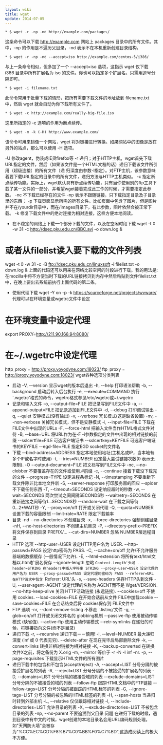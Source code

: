 ```yaml
---
layout: wiki
title: wget
update: 2014-07-05
---
```


	* $ wget -r -np -nd http://example.com/packages/

这条命令可以下载 http://example.com 网站上 packages 目录中的所有文件。其中，-np 的作用是不遍历父目录，-nd 表示不在本机重新创建目录结构。

	* $ wget -r -np -nd --accept=iso http://example.com/centos-5/i386/

与上一条命令相似，但多加了一个 --accept=iso 选项，这指示 wget 仅下载 i386 目录中所有扩展名为 iso 的文件。你也可以指定多个扩展名，只需用逗号分隔即可。

	* $ wget -i filename.txt

此命令常用于批量下载的情形，把所有需要下载文件的地址放到 filename.txt 中，然后 wget 就会自动为你下载所有文件了。

	* $ wget -c http://example.com/really-big-file.iso

这里所指定的 -c 选项的作用为断点续传。

	* $ wget -m -k (-H) http://www.example.com/

该命令可用来镜像一个网站，wget 将对链接进行转换。如果网站中的图像是放在另外的站点，那么可以使用 -H 选项。

-U 修改agent，伪装成IE货firefox等
-r 递归；对于HTTP主机，wget首先下载URL指定的文件，然后（如果该文件是一个HTML文档的话）递归下载该文件所引用（超级连接）的所有文件（递 归深度由参数-l指定）。对FTP主机，该参数意味着要下载URL指定的目录中的所有文件，递归方法与HTTP主机类似。
-c 指定断点续传功能。实际上，wget默认具有断点续传功能，只有当你使用别的ftp工具下载了某一文件的一部分，并希望wget接着完成此工作的时候，才需要指定此参数。
-nc 不下载已经存在的文件
-np 表示不跟随链接，只下载指定目录及子目录里的东西；
-p 下载页面显示所需的所有文件。比如页面中包含了图片，但是图片并不在/yourdir目录中，而在/images目录下，有此参数，图片依然会被正常下载。
-k 修复下载文件中的绝对连接为相对连接，这样方便本地阅读。


* 在不稳定的网络上下载一个部分下载的文件，以及在空闲时段下载
wget -t 0 -w 31 -c http://dsec.pku.edu.cn/BBC.avi -o down.log &
# 或者从filelist读入要下载的文件列表
wget -t 0 -w 31 -c -B ftp://dsec.pku.edu.cn/linuxsoft -i filelist.txt -o down.log &
上面的代码还可以用来在网络比较空闲的时段进行下载。我的用法是:在mozilla中将不方便当时下载的URL链接拷贝到内存中然后粘贴到文件filelist.txt中，在晚上要出去系统前执行上面代码的第二条。
* 使用代理下载 
wget -Y on -p -k https://sourceforge.net/projects/wvware/
代理可以在环境变量或wgetrc文件中设定
# 在环境变量中设定代理
export PROXY=http://211.90.168.94:8080/
# 在~/.wgetrc中设定代理
http_proxy = http://proxy.yoyodyne.com:18023/
ftp_proxy = http://proxy.yoyodyne.com:18023/
wget各种选项分类列表
* 启动
-V, --version 显示wget的版本后退出
-h, --help 打印语法帮助
-b, --background 启动后转入后台执行
-e, --execute=COMMAND 执行`.wgetrc'格式的命令，wgetrc格式参见/etc/wgetrc或~/.wgetrc
* 记录和输入文件
-o, --output-file=FILE 把记录写到FILE文件中
-a, --append-output=FILE 把记录追加到FILE文件中
-d, --debug 打印调试输出
-q, --quiet 安静模式(没有输出)
-v, --verbose 冗长模式(这是缺省设置)
-nv, --non-verbose 关掉冗长模式，但不是安静模式
-i, --input-file=FILE 下载在FILE文件中出现的URLs
-F, --force-html 把输入文件当作HTML格式文件对待
-B, --base=URL 将URL作为在-F -i参数指定的文件中出现的相对链接的前缀
--sslcertfile=FILE 可选客户端证书
--sslcertkey=KEYFILE 可选客户端证书的KEYFILE
--egd-file=FILE 指定EGD socket的文件名
* 下载
--bind-address=ADDRESS 指定本地使用地址(主机名或IP，当本地有多个IP或名字时使用)
-t, --tries=NUMBER 设定最大尝试链接次数(0 表示无限制).
-O --output-document=FILE 把文档写到FILE文件中
-nc, --no-clobber 不要覆盖存在的文件或使用.#前缀
-c, --continue 接着下载没下载完的文件
--progress=TYPE 设定进程条标记
-N, --timestamping 不要重新下载文件除非比本地文件新
-S, --server-response 打印服务器的回应
--spider 不下载任何东西
-T, --timeout=SECONDS 设定响应超时的秒数
-w, --wait=SECONDS 两次尝试之间间隔SECONDS秒
--waitretry=SECONDS 在重新链接之间等待1...SECONDS秒
--random-wait 在下载之间等待0...2*WAIT秒
-Y, --proxy=on/off 打开或关闭代理
-Q, --quota=NUMBER 设置下载的容量限制
--limit-rate=RATE 限定下载输率
* 目录
-nd --no-directories 不创建目录
-x, --force-directories 强制创建目录
-nH, --no-host-directories 不创建主机目录
-P, --directory-prefix=PREFIX 将文件保存到目录 PREFIX/...
--cut-dirs=NUMBER 忽略 NUMBER层远程目录
* HTTP 选项
--http-user=USER 设定HTTP用户名为 USER.
--http-passwd=PASS 设定http密码为 PASS.
-C, --cache=on/off 允许/不允许服务器端的数据缓存 (一般情况下允许).
-E, --html-extension 将所有text/html文档以.html扩展名保存
--ignore-length 忽略 `Content-Length'头域
--header=STRING 在headers中插入字符串 STRING
--proxy-user=USER 设定代理的用户名为 USER
--proxy-passwd=PASS 设定代理的密码为 PASS
--referer=URL 在HTTP请求中包含 `Referer: URL'头
-s, --save-headers 保存HTTP头到文件
-U, --user-agent=AGENT 设定代理的名称为 AGENT而不是 Wget/VERSION.
--no-http-keep-alive 关闭 HTTP活动链接 (永远链接).
--cookies=off 不使用 cookies.
--load-cookies=FILE 在开始会话前从文件 FILE中加载cookie
--save-cookies=FILE 在会话结束后将 cookies保存到 FILE文件中
* FTP 选项
-nr, --dont-remove-listing 不移走 `.listing'文件
-g, --glob=on/off 打开或关闭文件名的 globbing机制
--passive-ftp 使用被动传输模式 (缺省值).
--active-ftp 使用主动传输模式
--retr-symlinks 在递归的时候，将链接指向文件(而不是目录)
* 递归下载
-r, --recursive 递归下载－－慎用!
-l, --level=NUMBER 最大递归深度 (inf 或 0 代表无穷).
--delete-after 在现在完毕后局部删除文件
-k, --convert-links 转换非相对链接为相对链接
-K, --backup-converted 在转换文件X之前，将之备份为 X.orig
-m, --mirror 等价于 -r -N -l inf -nr.
-p, --page-requisites 下载显示HTML文件的所有图片
* 递归下载中的包含和不包含(accept/reject)
-A, --accept=LIST 分号分隔的被接受扩展名的列表
-R, --reject=LIST 分号分隔的不被接受的扩展名的列表
-D, --domains=LIST 分号分隔的被接受域的列表
--exclude-domains=LIST 分号分隔的不被接受的域的列表
--follow-ftp 跟踪HTML文档中的FTP链接
--follow-tags=LIST 分号分隔的被跟踪的HTML标签的列表
-G, --ignore-tags=LIST 分号分隔的被忽略的HTML标签的列表
-H, --span-hosts 当递归时转到外部主机
-L, --relative 仅仅跟踪相对链接
-I, --include-directories=LIST 允许目录的列表
-X, --exclude-directories=LIST 不被包含目录的列表
-np, --no-parent 不要追溯到父目录
问题
在递归下载的时候，遇到目录中有中文的时候，wget创建的本地目录名会用URL编码规则处理。如"天网防火墙"会被存为"%CC%EC%CD%F8%B7%C0%BB%F0%C7%BD",这造成阅读上的极大不方便。
